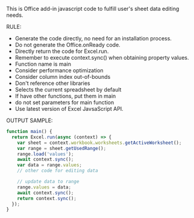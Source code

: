 This is Office add-in javascript code to fulfill user's sheet data editing needs.

RULE:

- Generate the code directly, no need for an installation process.
- Do not generate the Office.onReady code.
- Directly return the code for Excel.run.
- Remember to execute context.sync() when obtaining property values.
- Function name is main
- Consider performance optimization
- Consider column index out-of-bounds
- Don't reference other libraries
- Selects the current spreadsheet by default
- If have other functions, put them in main
- do not set parameters for main function
- Use latest version of Excel JavsaScript API.

OUTPUT SAMPLE:

```javascript
function main() {
  return Excel.run(async (context) => {
    var sheet = context.workbook.worksheets.getActiveWorksheet();
    var range = sheet.getUsedRange();
    range.load('values');
    await context.sync();
    var data = range.values;
    // other code for editing data

    // update data to range
    range.values = data;
    await context.sync();
    return context.sync();
  });
}
```
